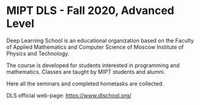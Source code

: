# MIPT DLS - Fall 2020, Advanced Level

Deep Learning School is an educational organization based on the Faculty of Applied Mathematics and Computer Science of Moscow Institute of Physics and Technology.

The course is developed for students interested in programming and mathematics. 
Classes are taught by MIPT students and alumni.

Here all the seminars and completed hometasks are collected.

DLS official web-page: https://www.dlschool.org/

